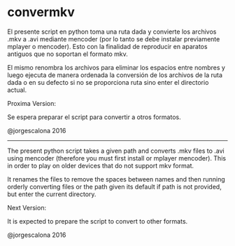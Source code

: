 # convermkv

El presente script en python toma una ruta dada y convierte los archivos .mkv
a .avi mediante mencoder (por lo tanto se debe instalar previamente mplayer o 
mencoder). Esto con la finalidad de reproducir en aparatos antiguos que no soportan
el formato mkv.

El mismo renombra los archivos para eliminar los espacios entre nombres y luego
ejecuta de manera ordenada la conversión de los archivos de la ruta dada o en su 
defecto si no se proporciona ruta sino enter el directorio actual.


Proxima Version:

Se espera preparar el script para convertir a otros formatos.


@jorgescalona  2016 

------------------------------------------------------------------------


The present python script takes a given path and converts .mkv files
to .avi using mencoder (therefore you must first install or mplayer
mencoder). This in order to play on older devices that do not support
mkv format.

It renames the files to remove the spaces between names and then
running orderly converting files or the path given its
default if path is not provided, but enter the current directory.


Next Version:

It is expected to prepare the script to convert to other formats.


@jorgescalona 2016
